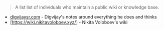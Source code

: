> A list list of individuals who maintain a public wiki or knowledge base. 

- [digvijaysr.com](https://digvijaysr.com) - Digvijay's notes around everything he does and thinks
- [https://wiki.nikitavoloboev.xyz/] - Nikita Voloboev's wiki